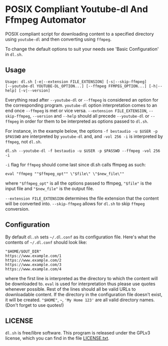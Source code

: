 # POSIX Compliant Youtube-dl And Ffmpeg Automator

POSIX compliant script for downloading content to a specified directory 
using `youtube-dl` and then converting using `ffmpeg`.

To change the default options to suit your needs see 'Basic Configuration' 
in `dl.sh`. 

## Usage

```
Usage: dl.sh [-e|--extension FILE_EXTENSION] [-s|--skip-ffmpeg]
[--youtube-dl YOUTUBE-DL_OPTION...] [--ffmpeg FFMPEG_OPTION...] [-h|--help] [-v|--version]
```

Everything read after `--youtube-dl` or `--ffmpeg` is considered an option for the corresponding program. 
`youtube-dl` option interpretation comes to an end once `--ffmpeg` is met or vice versa. 
`--extension FILE_EXTENSION`, `--skip-ffmpeg`, `--version` and `--help` should all precede 
`--youtube-dl` or `--ffmpeg` in order for them to be interpreted as options passed to `dl.sh`.

For instance, in the example below, the options `-f bestaudio -u $USER -p $PASSWD` are interpreted by `youtube-dl` and,
and `-vol 256 -i` is interpreted by `ffmpeg`, not `dl.sh`.
```
dl.sh --youtube-dl -f bestaudio -u $USER -p $PASSWD --ffmpeg -vol 256 -i
```

`-i` flag for `ffmpeg` should come last since dl.sh calls ffmpeg as such:
```
eval "ffmpeg ""$ffmpeg_opt"" \"$file\" \"$new_file\""
```
where `"$ffmpeg_opt"` is all the options passed to ffmpeg, `"$file"` is the input file and `"$new_file"` is the output file.

`--extension FILE_EXTENSION` determines the file extension that the content will be converted into.
`--skip-ffmpeg` allows for `dl.sh` to skip `ffmpeg` conversion.

## Configuration

By default `dl.sh` sets `~/.dl.conf` as its configuration file. Here's what the contents of `~/.dl.conf` should look like:
```
"$HOME/$OUT_DIR"
https://www.example.com/1
https://www.example.com/2
https://www.example.com/3
https://www.example.com/4
```
where the first line is interpreted as the directory to which the content will be downloaded to. `eval` is used for interpretation thus
please use quotes whenever possible. Rest of the lines should all be valid URLs to downloadable content. If the directory in the configuration
file doesn't exist, it will be created.	`"$HOME"`, `~`, `'My Home 123'` are all valid directory names. (Don't forget to use quotes!)

## LICENSE

`dl.sh` is free/libre software. This program is released under the 
GPLv3 license, which you can find in the file [LICENSE.txt](LICENCE.txt).
